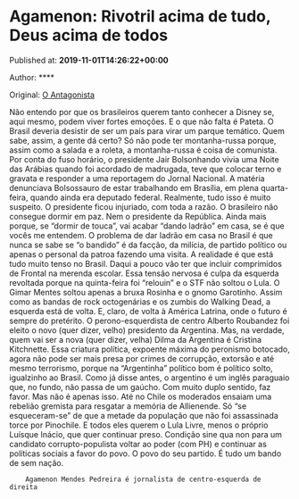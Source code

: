 
# Agamenon: Rivotril acima de tudo, Deus acima de todos

Published at: **2019-11-01T14:26:22+00:00**

Author: ****

Original: [O Antagonista](https://www.oantagonista.com/cultura/agamenon-rivotril-acima-de-tudo-deus-acima-de-todos/)

Não entendo por que os brasileiros querem tanto conhecer a Disney se, aqui mesmo, podem viver fortes emoções. E o que não falta é Pateta.
O Brasil deveria desistir de ser um país para virar um parque temático. Quem sabe, assim, a gente dá certo? Só não pode ter montanha-russa porque, assim como a salada e a roleta, a montanha-russa é coisa de comunista.
Por conta do fuso horário, o presidente Jair Bolsonhando vivia uma Noite das Arábias quando foi acordado de madrugada, teve que colocar terno e gravata e responder a uma reportagem do Jornal Nacional. A matéria denunciava Bolsossauro de estar trabalhando em Brasília, em plena quarta-feira, quando ainda era deputado federal. Realmente, tudo isso é muito suspeito.
O presidente ficou injuriado, com toda a razão. O brasileiro não consegue dormir em paz. Nem o presidente da República. Ainda mais porque, se “dormir de touca”, vai acabar “dando ladrão” em casa, se é que vocês me entendem.
O problema de dar ladrão em casa no Brasil é que nunca se sabe se “o bandido” é da facção, da milícia, de partido político ou apenas o personal da patroa fazendo uma visita. A realidade é que está tudo muito tenso no Brasil. Daqui a pouco vão ter que incluir comprimidos de Frontal na merenda escolar.
Essa tensão nervosa é culpa da esquerda revoltada porque na quinta-feira foi “relouin” e o STF não soltou o Lula. O Gimar Mentes soltou apenas a bruxa Rosinha e o gnomo Garotinho. Assim como as bandas de rock octogenárias e os zumbis do Walking Dead, a esquerda está de volta. E, claro, de volta à América Latrina, onde o futuro é sempre do pretérito.
O perono-esquerdista de centro Alberto Roubandez foi eleito o novo (quer dizer, velho) presidento da Argentina. Mas, na verdade, quem vai ser a nova (quer dizer, velha) Dilma da Argentina é Cristina Kitchnette. Essa criatura política, expoente máxima do peronismo botocado, agora não pode ser mais presa por crimes de corrupção, extorsão e até mesmo terrorismo, porque na “Argentinha” político bom é político solto, igualzinho ao Brasil. Como já disse antes, o argentino é um inglês paraguaio que, no fundo, não passa de um gaúcho. Com muito duplo sentido, faz favor.
Mas não é apenas isso. Até no Chile os moderados ensaiam uma rebelião gremista para resgatar a memória de Allienende. Só “se esqueceram-se” de que a metade da população que não foi assassinada torce por Pinochile.
E todos eles querem o Lula Livre, menos o próprio Luísque Inácio, que quer continuar preso. Condição sine qua non para um candidato corrupto-populista voltar ao poder (com PH) e continuar as políticas sociais a favor do povo. O povo do seu partido.
É tudo um bando de sem nação.

        Agamenon Mendes Pedreira é jornalista de centro-esquerda de direita
      
